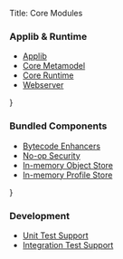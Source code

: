 Title: Core Modules

###  Applib & Runtime

- [Applib](applib.html)
- [Core Metamodel](metamodel.html)
- [Core Runtime](runtime.html)
- [Webserver](webserver.html)

}

### Bundled Components

- [Bytecode Enhancers](bytecode.html)
- [No-op Security](noop-security.html)
- [In-memory Object Store](inmemory-objectstore.html)
- [In-memory Profile Store](inmemory-profilestore.html)

}

### Development

- [Unit Test Support](core/unittestsupport.html)
- [Integration Test Support](core/integtestsupport.html)
